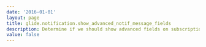 ```yaml
---
date: '2016-01-01'
layout: page
title: glide.notification.show_advanced_notif_message_fields
description: Determine if we should show advanced fields on subscriptions, default no on new customers
value: false
---
```

